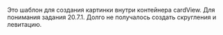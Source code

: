 Это шаблон для создания картинки внутри контейнера cardView. Для понимания задания 20.7.1. Долго не получалось создать скругления и левитацию.
